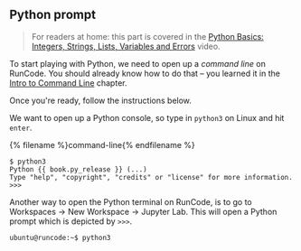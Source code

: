 ## Python prompt

> For readers at home: this part is covered in the 
[Python Basics: Integers, Strings, Lists, Variables and Errors](https://www.youtube.com/watch?v=MO63L4s-20U) video.

To start playing with Python, we need to open up a *command line* on RunCode. 
You should already know how to do that – you learned it in the 
[Intro to Command Line](../intro_to_command_line/README.md) chapter.

Once you're ready, follow the instructions below.

We want to open up a Python console, so type in `python3` on Linux and hit `enter`.

{% filename %}command-line{% endfilename %}
```
$ python3
Python {{ book.py_release }} (...)
Type "help", "copyright", "credits" or "license" for more information.
>>>
```

Another way to open the Python terminal on RunCode, is to go to 
Workspaces → New Workspace → Jupyter Lab. 
This will open a Python prompt which is depicted by `>>>`. 

`ubuntu@runcode:~$ python3`
